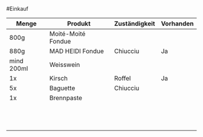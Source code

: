 #Einkauf

|Menge|Produkt|Zuständigkeit|Vorhanden|
|-----|-------|-------------|---------|
|800g|Moité-Moité Fondue|||
|880g|MAD HEIDI Fondue |Chiucciu|Ja|
|mind 200ml|Weisswein|||
|1x|Kirsch|Roffel|Ja|
|5x|Baguette|Chiucciu||
|1x|Brennpaste|||
|||||
|||||
|||||
|||||
|||||
|||||
|||||
|||||
|||||
|||||
|||||
|||||
